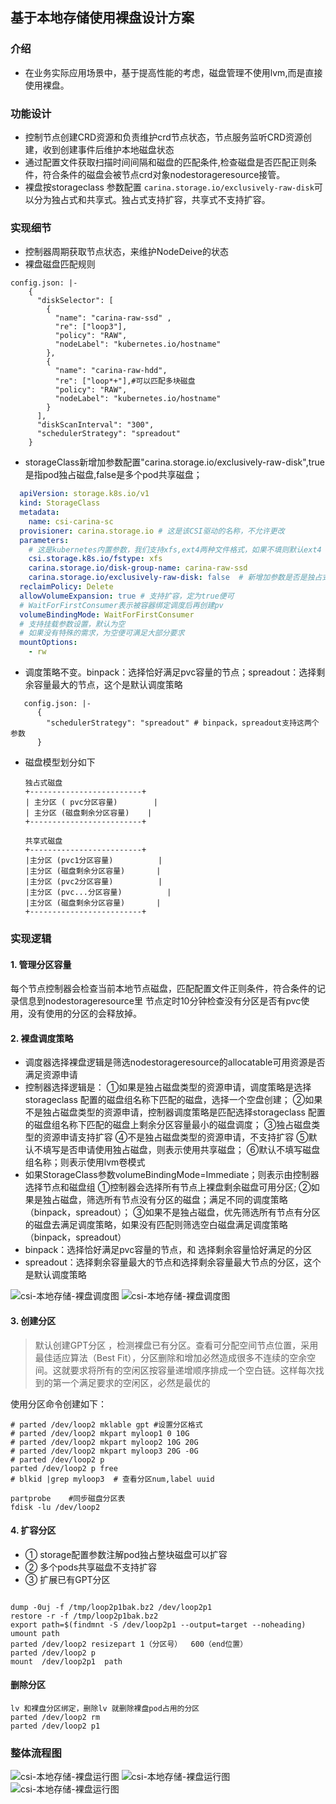 
## 基于本地存储使用裸盘设计方案

### 介绍

- 在业务实际应用场景中，基于提高性能的考虑，磁盘管理不使用lvm,而是直接使用裸盘。

### 功能设计

- 控制节点创建CRD资源和负责维护crd节点状态，节点服务监听CRD资源创建，收到创建事件后维护本地磁盘状态
- 通过配置文件获取扫描时间间隔和磁盘的匹配条件,检查磁盘是否匹配正则条件，符合条件的磁盘会被节点crd对象nodestorageresource接管。
- 裸盘按storageclass 参数配置 `carina.storage.io/exclusively-raw-disk`可以分为独占式和共享式。独占式支持扩容，共享式不支持扩容。

### 实现细节
- 控制器周期获取节点状态，来维护NodeDeive的状态
- 裸盘磁盘匹配规则
```
config.json: |-
    {
      "diskSelector": [
        {
          "name": "carina-raw-ssd" ,
          "re": ["loop3"], 
          "policy": "RAW",
          "nodeLabel": "kubernetes.io/hostname"
        },
        {
          "name": "carina-raw-hdd",
          "re": ["loop*+"],#可以匹配多块磁盘
          "policy": "RAW",
          "nodeLabel": "kubernetes.io/hostname"
        }
      ],
      "diskScanInterval": "300",
      "schedulerStrategy": "spreadout"
    }
```
- storageClass新增加参数配置"carina.storage.io/exclusively-raw-disk",true是指pod独占磁盘,false是多个pod共享磁盘；
```yaml
  apiVersion: storage.k8s.io/v1
  kind: StorageClass
  metadata:
    name: csi-carina-sc
  provisioner: carina.storage.io # 这是该CSI驱动的名称，不允许更改
  parameters:
    # 这是kubernetes内置参数，我们支持xfs,ext4两种文件格式，如果不填则默认ext4
    csi.storage.k8s.io/fstype: xfs
    carina.storage.io/disk-group-name: carina-raw-ssd 
    carina.storage.io/exclusively-raw-disk: false  # 新增加参数是否是独占式，默认fasle
  reclaimPolicy: Delete
  allowVolumeExpansion: true # 支持扩容，定为true便可
  # WaitForFirstConsumer表示被容器绑定调度后再创建pv
  volumeBindingMode: WaitForFirstConsumer
  # 支持挂载参数设置，默认为空
  # 如果没有特殊的需求，为空便可满足大部分要求
  mountOptions:
    - rw
  ```

- 调度策略不变。binpack：选择恰好满足pvc容量的节点；spreadout：选择剩余容量最大的节点，这个是默认调度策略

```
   config.json: |-
      {
        "schedulerStrategy": "spreadout" # binpack，spreadout支持这两个参数
      }
```
- 磁盘模型划分如下

  ```
  独占式磁盘
  +-------------------------+                
  | 主分区 ( pvc分区容量)        |
  | 主分区 (磁盘剩余分区容量)    |
  +-------------------------+  
  
  共享式磁盘
  +-------------------------+                
  |主分区 (pvc1分区容量)          |
  |主分区 (磁盘剩余分区容量)       |
  |主分区 (pvc2分区容量)          |
  |主分区 (pvc...分区容量)          |
  |主分区 (磁盘剩余分区容量)       |
  +-------------------------+     

  ```


### 实现逻辑
#### 1. 管理分区容量
每个节点控制器会检查当前本地节点磁盘，匹配配置文件正则条件，符合条件的记录信息到nodestorageresource里
节点定时10分钟检查没有分区是否有pvc使用，没有使用的分区的会释放掉。

#### 2. 裸盘调度策略
  - 调度器选择裸盘逻辑是筛选nodestorageresource的allocatable可用资源是否满足资源申请
  - 控制器选择逻辑是：
     ①如果是独占磁盘类型的资源申请，调度策略是选择storageclass 配置的磁盘组名称下匹配的磁盘，选择一个空盘创建；
     ②如果不是独占磁盘类型的资源申请，控制器调度策略是匹配选择storageclass 配置的磁盘组名称下匹配的磁盘上剩余分区容量最小的磁盘调度；
     ③独占磁盘类型的资源申请支持扩容
     ④不是独占磁盘类型的资源申请，不支持扩容
     ⑤默认不填写是否申请使用独占磁盘，则表示使用共享磁盘；
     ⑥默认不填写磁盘组名称；则表示使用lvm卷模式
  - 如果StorageClass参数volumeBindingMode=Immediate；则表示由控制器选择节点和磁盘组
    ①控制器会选择所有节点上裸盘剩余磁盘可用分区;
    ②如果是独占磁盘，筛选所有节点没有分区的磁盘；满足不同的调度策略（binpack，spreadout）；
    ③如果不是独占磁盘，优先筛选所有节点有分区的磁盘去满足调度策略，如果没有匹配则筛选空白磁盘满足调度策略（binpack，spreadout）
  - binpack：选择恰好满足pvc容量的节点，和 选择剩余容量恰好满足的分区
  - spreadout：选择剩余容量最大的节点和选择剩余容量最大节点的分区，这个是默认调度策略

![csi-本地存储-裸盘调度图](../img/scheduler1.png)
![csi-本地存储-裸盘调度图](../img/scheduler2.png)

#### 3. 创建分区
 >默认创建GPT分区 ，检测裸盘已有分区。查看可分配空间节点位置，采用最佳适应算法（Best Fit），分区删除和增加必然造成很多不连续的空余空间。这就要求将所有的空闲区按容量递增顺序排成一个空白链。这样每次找到的第一个满足要求的空闲区，必然是最优的

使用分区命令创建如下：
```
# parted /dev/loop2 mklable gpt #设置分区格式
# parted /dev/loop2 mkpart myloop1 0 10G
# parted /dev/loop2 mkpart myloop2 10G 20G 
# parted /dev/loop2 mkpart myloop3 20G -0G
# parted /dev/loop2 p
parted /dev/loop2 p free
# blkid |grep myloop3  # 查看分区num,label uuid 

partprobe    #同步磁盘分区表                
fdisk -lu /dev/loop2
```
#### 4. 扩容分区
- ① storage配置参数注解pod独占整块磁盘可以扩容
- ② 多个pods共享磁盘不支持扩容
- ③ 扩展已有GPT分区
```

dump -0uj -f /tmp/loop2p1bak.bz2 /dev/loop2p1
restore -r -f /tmp/loop2p1bak.bz2
export path=$(findmnt -S /dev/loop2p1 --output=target --noheading)
umount path
parted /dev/loop2 resizepart 1（分区号）  600（end位置）
parted /dev/loop2 p
mount  /dev/loop2p1  path
```

#### 删除分区
```
lv 和裸盘分区绑定，删除lv 就删除裸盘pod占用的分区
parted /dev/loop2 rm 
parted /dev/loop2 p1
```
### 整体流程图

![csi-本地存储-裸盘运行图](../img/carina-raw1.png)
![csi-本地存储-裸盘运行图](../img/carina-raw2.png)
![csi-本地存储-裸盘运行图](../img/carina-raw3.png)



